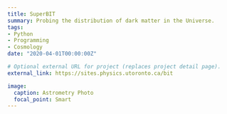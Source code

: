 ```yaml
---
title: SuperBIT
summary: Probing the distribution of dark matter in the Universe.
tags:
- Python
- Programming
- Cosmology
date: "2020-04-01T00:00:00Z"

# Optional external URL for project (replaces project detail page).
external_link: https://sites.physics.utoronto.ca/bit

image:
  caption: Astrometry Photo
  focal_point: Smart
---
```


